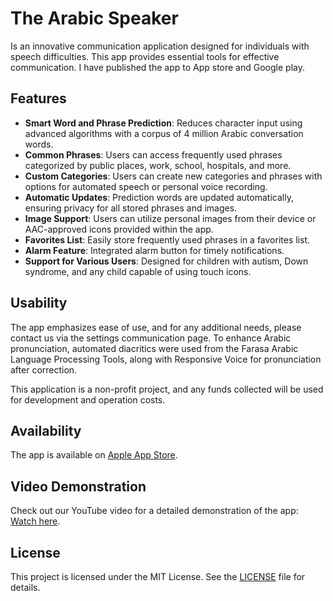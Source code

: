# The Arabic Speaker

Is an innovative communication application designed for individuals with speech difficulties. This app provides essential tools for effective communication. I have published the app to App store and Google play.

## Features

- **Smart Word and Phrase Prediction**: Reduces character input using advanced algorithms with a corpus of 4 million Arabic conversation words.
- **Common Phrases**: Users can access frequently used phrases categorized by public places, work, school, hospitals, and more.
- **Custom Categories**: Users can create new categories and phrases with options for automated speech or personal voice recording.
- **Automatic Updates**: Prediction words are updated automatically, ensuring privacy for all stored phrases and images.
- **Image Support**: Users can utilize personal images from their device or AAC-approved icons provided within the app.
- **Favorites List**: Easily store frequently used phrases in a favorites list.
- **Alarm Feature**: Integrated alarm button for timely notifications.
- **Support for Various Users**: Designed for children with autism, Down syndrome, and any child capable of using touch icons.

## Usability

The app emphasizes ease of use, and for any additional needs, please contact us via the settings communication page. To enhance Arabic pronunciation, automated diacritics were used from the Farasa Arabic Language Processing Tools, along with Responsive Voice for pronunciation after correction.

This application is a non-profit project, and any funds collected will be used for development and operation costs. 

## Availability

The app is available on [Apple App Store](https://apps.apple.com/sa/app/%D8%A7%D9%84%D9%85%D8%AA%D8%AD%D8%AF%D8%AB-%D8%A7%D9%84%D8%B9%D8%B1%D8%A8%D9%8A/id1449849572?l=ar).

## Video Demonstration

Check out our YouTube video for a detailed demonstration of the app: [Watch here](https://www.youtube.com/watch?v=CnoR4up4jnU).

## License

This project is licensed under the MIT License. See the [LICENSE](LICENSE) file for details.
